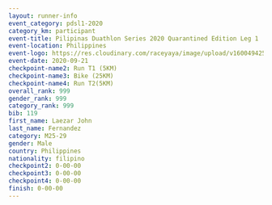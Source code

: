 ```yaml
--- 
layout: runner-info 
event_category: pdsl1-2020 
category_km: participant 
event-title: Pilipinas Duathlon Series 2020 Quarantined Edition Leg 1 
event-location: Philippines 
event-logo: https://res.cloudinary.com/raceyaya/image/upload/v1600494253/PDSLeg1.jpg 
event-date: 2020-09-21 
checkpoint-name2: Run T1 (5KM) 
checkpoint-name3: Bike (25KM) 
checkpoint-name4: Run T2(5KM) 
overall_rank: 999
gender_rank: 999
category_rank: 999
bib: 119
first_name: Laezar John
last_name: Fernandez
category: M25-29
gender: Male
country: Philippines
nationality: filipino
checkpoint2: 0-00-00
checkpoint3: 0-00-00
checkpoint4: 0-00-00
finish: 0-00-00
--- 
```

